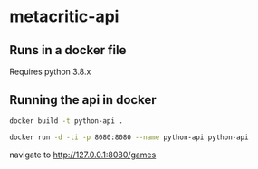 # metacritic-api

## Runs in a docker file
Requires python 3.8.x
## Running the api in docker 

```sh
docker build -t python-api .
```

```sh
docker run -d -ti -p 8080:8080 --name python-api python-api
```

navigate to http://127.0.0.1:8080/games
